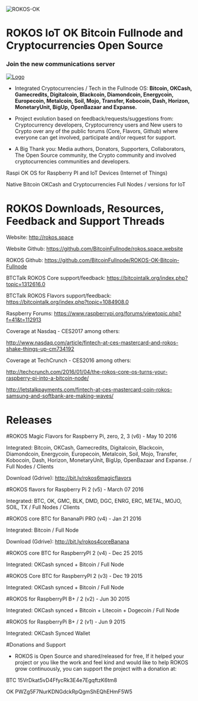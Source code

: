 ![ROKOS-OK](http://i.imgur.com/WHN1JGF.png)

ROKOS IoT OK Bitcoin Fullnode and Cryptocurrencies Open Source
=========================== 

### Join the new communications server
<a href="https://discord.io/bitcoin">
    <img alt="Logo" src="https://discordapp.com/api/guilds/213747404745211904/widget.png?style=banner2">
  </a>

* Integrated Cryptocurrencies / Tech in the Fullnode OS: **Bitcoin, OKCash, Gamecredits, Digitalcoin, Blackcoin, Diamondcoin, Energycoin, Europecoin, Metalcoin, Soil, Mojo, Transfer, Kobocoin, Dash, Horizon, MonetaryUnit, BigUp, OpenBazaar and Expanse.**

* Project evolution based on feedback/requests/suggestions from: Cryptocurrency developers, Cryptocurrency users and New users to Crypto over any of the public forums (Core, Flavors, Github) where everyone can get involved, participate and/or request for support.

* A Big Thank you: Media authors, Donators, Supporters, Collaborators, The Open Source community, the Crypto community and involved cryptocurrencies communities and developers.

Raspi OK OS for Raspberry PI and IoT Devices (Internet of Things)

Native Bitcoin OKCash and Cryptocurrencies Full Nodes / versions for IoT

ROKOS Downloads, Resources, Feedback and Support Threads 
===========================

Website: http://rokos.space

Website Github: https://github.com/BitcoinFullnode/rokos.space.website

ROKOS Github: https://github.com/BitcoinFullnode/ROKOS-OK-Bitcoin-Fullnode

BTCTalk ROKOS Core support/feedback: https://bitcointalk.org/index.php?topic=1312616.0

BTCTalk ROKOS Flavors support/feedback: https://bitcointalk.org/index.php?topic=1084908.0

Raspberry Forums: https://www.raspberrypi.org/forums/viewtopic.php?f=41&t=112913

Coverage at Nasdaq - CES2017 among others:

http://www.nasdaq.com/article/fintech-at-ces-mastercard-and-rokos-shake-things-up-cm734192

Coverage at TechCrunch - CES2016 among others: 

http://techcrunch.com/2016/01/04/the-rokos-core-os-turns-your-raspberry-pi-into-a-bitcoin-node/

http://letstalkpayments.com/fintech-at-ces-mastercard-coin-rokos-samsung-and-softbank-are-making-waves/


Releases
===========================

#ROKOS Magic Flavors for Raspberry Pi, zero, 2, 3 (v6) - May 10 2016

Integrated: Bitcoin, OKCash, Gamecredits, Digitalcoin, Blackcoin, Diamondcoin, Energycoin, Europecoin, Metalcoin, Soil, Mojo, Transfer, Kobocoin, Dash, Horizon, MonetaryUnit, BigUp, OpenBazaar and Expanse. / Full Nodes / Clients

Download (Gdrive): 
http://bit.ly/rokos6magicflavors

#ROKOS flavors for Raspberry Pi 2 (v5) - March 07 2016

Integrated: BTC, OK, GMC, BLK, DMD, DGC, ENRG, ERC, METAL, MOJO, SOIL, TX / Full Nodes / Clients

#ROKOS core BTC for BananaPi PRO (v4) - Jan 21 2016

Integrated: Bitcoin / Full Node

Download (Gdrive): 
http://bit.ly/rokos4coreBanana

#ROKOS core BTC for RaspberryPI 2 (v4) - Dec 25 2015

Integrated: OKCash synced + Bitcoin / Full Node

#ROKOS Core BTC for RaspberryPI 2 (v3) - Dec 19 2015

Integrated: OKCash synced + Bitcoin / Full Node

#ROKOS for RaspberryPI B+ / 2  (v2) - Jun 30 2015

Integrated: OKCash synced + Bitcoin + Litecoin + Dogecoin / Full Node

#ROKOS for RaspberryPi B+ / 2 (v1) - Jun 9 2015 

Integrated: OKCash Synced Wallet


#Donations and Support

* ROKOS is Open Source and shared/released for free, If it helped your project or you like the work and feel kind and would like to help ROKOS grow continuously, you can support the project with a donation at:

BTC  15VrDkat5vD4FfycRk3E4e7EgqftzK6tm8

OK  PWZg5F7NurKDNGdckRpQgmShEQhEHmF5W5
